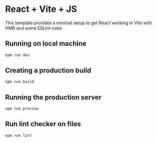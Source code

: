 # React + Vite + JS

This template provides a minimal setup to get React working in Vite with HMR and some ESLint rules.

## Running on local machine

```sh
npm run dev
```

## Creating a production build

```sh
npm run build
```

## Running the production server

```sh
npm run preview
```

## Run lint checker on files

```sh
npm run lint
```
